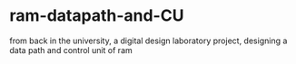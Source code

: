 # ram-datapath-and-CU
from back in the university, a digital design laboratory project, designing a data path and control unit of ram
